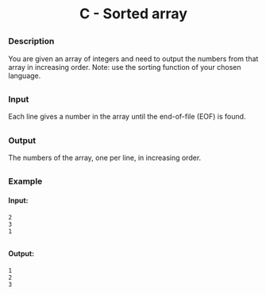 
# <p align="center">C - Sorted array</p>
### Description
You are given an array of integers and need to output the numbers from that array in increasing order. Note: use the sorting function of your chosen language.
##
### Input
Each line gives a number in the array until the end-of-file (EOF) is found.
##
### Output
The numbers of the array, one per line, in increasing order.

##
### Example
#### Input:
```
2
3
1
```
##
#### Output:
```
1
2
3
```